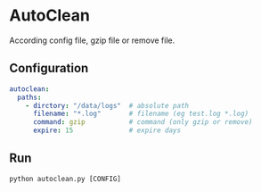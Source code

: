 # AutoClean

According config file,  gzip file or remove file.

## Configuration

```yaml
autoclean:
  paths:
    - dirctory: "/data/logs"  # absolute path
      filename: "*.log"       # filename (eg test.log *.log)
      command: gzip           # command (only gzip or remove)
      expire: 15              # expire days
```  

## Run

```
python autoclean.py [CONFIG]
```